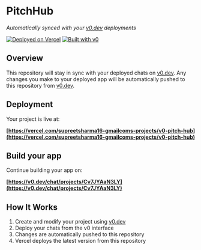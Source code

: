 # PitchHub

*Automatically synced with your [v0.dev](https://v0.dev) deployments*

[![Deployed on Vercel](https://img.shields.io/badge/Deployed%20on-Vercel-black?style=for-the-badge&logo=vercel)](https://vercel.com/supreetsharma16-gmailcoms-projects/v0-pitch-hub)
[![Built with v0](https://img.shields.io/badge/Built%20with-v0.dev-black?style=for-the-badge)](https://v0.dev/chat/projects/Cv7JYAaN3LY)

## Overview

This repository will stay in sync with your deployed chats on [v0.dev](https://v0.dev).
Any changes you make to your deployed app will be automatically pushed to this repository from [v0.dev](https://v0.dev).

## Deployment

Your project is live at:

**[https://vercel.com/supreetsharma16-gmailcoms-projects/v0-pitch-hub](https://vercel.com/supreetsharma16-gmailcoms-projects/v0-pitch-hub)**

## Build your app

Continue building your app on:

**[https://v0.dev/chat/projects/Cv7JYAaN3LY](https://v0.dev/chat/projects/Cv7JYAaN3LY)**

## How It Works

1. Create and modify your project using [v0.dev](https://v0.dev)
2. Deploy your chats from the v0 interface
3. Changes are automatically pushed to this repository
4. Vercel deploys the latest version from this repository

